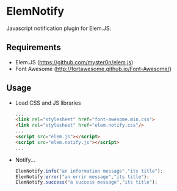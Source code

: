 ElemNotify
===

Javascript notification plugin for Elem.JS.

Requirements
---

* Elem.JS (https://github.com/myster0n/elem.js)
* Font Awesome (http://fortawesome.github.io/Font-Awesome/)

Usage
---

* Load CSS and JS libraries

    ```html
    ...
    <link rel="stylesheet" href="font-awesome.min.css">
    <link rel="stylesheet" href="elem.notify.css"/>
    ...
    <script src="elem.js"></script>
    <script src="elem.notify.js"></script>
    ...
    ```

* Notify...

    ```javascript
    ElemNotify.info("an information message","its title");
    ElemNotify.error("an errir message","its title");
    ElemNotify.success("a success message","its title");
    ```
